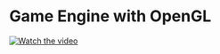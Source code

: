# Game Engine with OpenGL
[![Watch the video]()]([https://youtu.be/T-D1KVIuvjA](https://drive.google.com/file/d/1ub1BQ8QfOcDArUeDHVRV9NOGzC9pbGxI/view?usp=drive_link))

